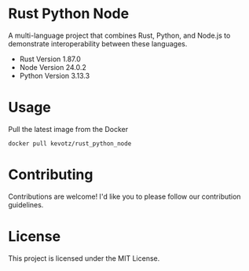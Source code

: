 # Rust Python Node
A multi-language project that combines Rust, Python, and Node.js to demonstrate interoperability between these languages.

- Rust Version 1.87.0
- Node Version 24.0.2
- Python Version 3.13.3


# Usage 
Pull the latest image from the Docker

`
docker pull kevotz/rust_python_node
`

# Contributing
Contributions are welcome! I'd like you to please follow our contribution guidelines.

# License
This project is licensed under the MIT License.
